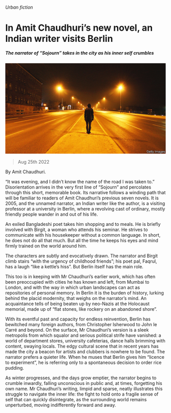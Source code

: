 ###### Urban fiction

# In Amit Chaudhuri’s new novel, an Indian writer visits Berlin 

##### The narrator of “Sojourn” takes in the city as his inner self crumbles 

![image](images/20220827_CUP005.jpg) 

> Aug 25th 2022 

By Amit Chaudhuri. 

“It was evening, and I didn’t know the name of the road I was taken to.” Disorientation arrives in the very first line of “Sojourn” and percolates through this short, memorable book. Its narrative follows a winding path that will be familiar to readers of Amit Chaudhuri’s previous seven novels. It is 2005, and the unnamed narrator, an Indian writer like the author, is a visiting professor at a university in Berlin, where a revolving cast of ordinary, mostly friendly people wander in and out of his life.

An exiled Bangladeshi poet takes him shopping and to meals. He is briefly involved with Birgit, a woman who attends his seminar. He strives to communicate with his housekeeper without a common language. In short, he does not do all that much. But all the time he keeps his eyes and mind firmly trained on the world around him. 

The characters are subtly and evocatively drawn. The narrator and Birgit climb stairs “with the urgency of childhood friends”; his poet pal, Faqrul, has a laugh “like a kettle’s hiss”. But Berlin itself has the main role.

This too is in keeping with Mr Chaudhuri’s earlier work, which has often been preoccupied with cities he has known and left, from Mumbai to London, and with the way in which urban landscapes can act as repositories of personal memory. In Berlin it is the burden of history, lurking behind the placid modernity, that weighs on the narrator’s mind. An acquaintance tells of being beaten up by neo-Nazis at the Holocaust memorial, made up of “flat stones, like rockery on an abandoned shore”. 

With its eventful past and capacity for endless reinvention, Berlin has bewitched many foreign authors, from Christopher Isherwood to John le Carré and beyond. On the surface, Mr Chaudhuri’s version is a sleek metropolis from which squalor and serious political strife have vanished: a world of department stores, university cafeterias, dance halls brimming with content, swaying locals. The edgy cultural scene that in recent years has made the city a beacon for artists and clubbers is nowhere to be found. The narrator prefers a quieter life. When he muses that Berlin gives him “licence to experiment”, he is referring only to a spontaneous decision to order rice pudding. 

As winter progresses, and the days grow emptier, the narrator begins to crumble inwardly, falling unconscious in public and, at times, forgetting his own name. Mr Chaudhuri’s writing, limpid and sparse, neatly illustrates this struggle to navigate the inner life: the fight to hold onto a fragile sense of self that can quickly disintegrate, as the surrounding world remains unperturbed, moving indifferently forward and away. 

